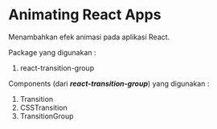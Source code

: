 # Animating React Apps

Menambahkan efek animasi pada aplikasi React.

Package yang digunakan :

1. react-transition-group

Components (dari **_react-transition-group_**) yang digunakan :

1. Transition
1. CSSTransition
1. TransitionGroup
